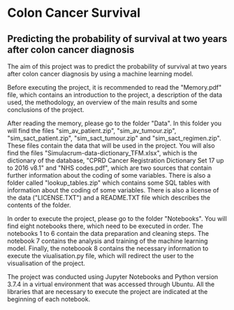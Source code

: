 # Colon Cancer Survival
## Predicting the probability of survival at two years after colon cancer diagnosis

The aim of this project was to predict the probability of survival at two years after colon cancer diagnosis by using a machine learning model.

Before executing the project, it is recommended to read the "Memory.pdf" file, which contains an introduction to the project, a description of the data used, the methodology, an overview of the main results and some conclusions of the project.

After reading the memory, please go to the folder "Data". In this folder you will find the files "sim_av_patient.zip", "sim_av_tumour.zip", "sim_sact_patient.zip", "sim_sact_tumour.zip" and "sim_sact_regimen.zip". These files contain the data that will be used in the project. You will also find the files "Simulacrum-data-dictionary_TFM.xlsx", which is the dictionary of the database, "CPRD Cancer Registration Dictionary Set 17 up to 2016 v8.1" and "NHS codes.pdf", which are two sources that contain further information about the coding of some variables. There is also a folder called "lookup_tables.zip" which contains some SQL tables with information about the coding of some variables. There is also a license of the data ("LICENSE.TXT") and a README.TXT file which describes the contents of the folder. 

In order to execute the project, please go to the folder "Notebooks". You will find eight notebooks there, which need to be executed in order. The notebooks 1 to 6 contain the data preparation and cleaning steps. The notebook 7 contains the analysis and training of the machine learning model. Finally, the noteboook 8 contains the necessary information to execute the viualisation.py file, which will redirect the user to the visualisation of the project.

The project was conducted using Jupyter Notebooks and Python version 3.7.4 in a virtual environment that was accessed through Ubuntu. All the libraries that are necessary to execute the project are indicated at the beginning of each notebook.
